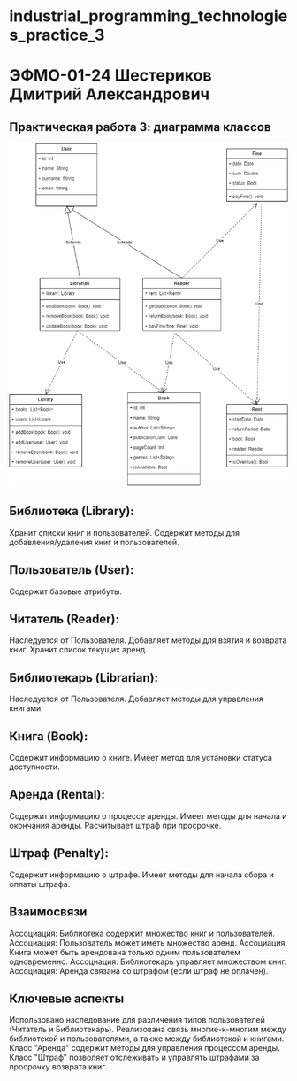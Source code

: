 # industrial_programming_technologies_practice_3
# ЭФМО-01-24 Шестериков Дмитрий Александрович
## Практическая работа 3: диаграмма классов

![диаграмма классов](https://github.com/shester1kov/industrial_programming_technologies_practice_3/blob/main/%D0%B4%D0%B8%D0%B0%D0%B3%D1%80%D0%B0%D0%BC%D0%BC%D0%B0%20%D0%BA%D0%BB%D0%B0%D1%81%D1%81%D0%BE%D0%B2.png)


## Библиотека (Library):
Хранит списки книг и пользователей.
Содержит методы для добавления/удаления книг и пользователей.

## Пользователь (User):
Содержит базовые атрибуты.
## Читатель (Reader):
Наследуется от Пользователя.
Добавляет методы для взятия и возврата книг.
Хранит список текущих аренд.
## Библиотекарь (Librarian):
Наследуется от Пользователя.
Добавляет методы для управления книгами.
## Книга (Book):
Содержит информацию о книге.
Имеет метод для установки статуса доступности.
## Аренда (Rental):
Содержит информацию о процессе аренды.
Имеет методы для начала и окончания аренды.
Расчитывает штраф при просрочке.
## Штраф (Penalty):
Содержит информацию о штрафе.
Имеет методы для начала сбора и оплаты штрафа.
## Взаимосвязи
Ассоциация: Библиотека содержит множество книг и пользователей.
Ассоциация: Пользователь может иметь множество аренд.
Ассоциация: Книга может быть арендована только одним пользователем одновременно.
Ассоциация: Библиотекарь управляет множеством книг.
Ассоциация: Аренда связана со штрафом (если штраф не оплачен).
## Ключевые аспекты
Использовано наследование для различения типов пользователей (Читатель и Библиотекарь).
Реализована связь многие-к-многим между библиотекой и пользователями, а также между библиотекой и книгами.
Класс "Аренда" содержит методы для управления процессом аренды.
Класс "Штраф" позволяет отслеживать и управлять штрафами за просрочку возврата книг.
